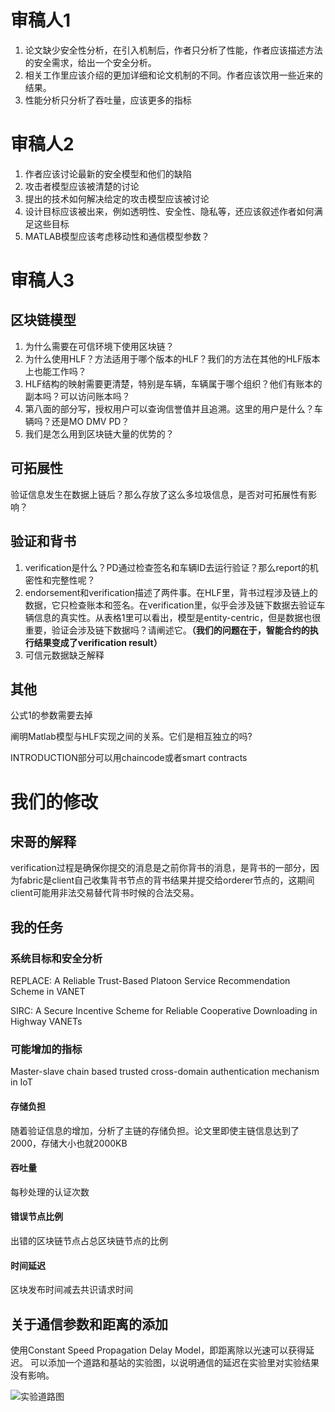 # 审稿人1

1. 论文缺少安全性分析，在引入机制后，作者只分析了性能，作者应该描述方法的安全需求，给出一个安全分析。
2. 相关工作里应该介绍的更加详细和论文机制的不同。作者应该饮用一些近来的结果。
3. 性能分析只分析了吞吐量，应该更多的指标

# 审稿人2

1. 作者应该讨论最新的安全模型和他们的缺陷
2. 攻击者模型应该被清楚的讨论
3. 提出的技术如何解决给定的攻击模型应该被讨论
4. 设计目标应该被出来，例如透明性、安全性、隐私等，还应该叙述作者如何满足这些目标
5. MATLAB模型应该考虑移动性和通信模型参数？

# 审稿人3

## 区块链模型

1. 为什么需要在可信环境下使用区块链？
2. 为什么使用HLF？方法适用于哪个版本的HLF？我们的方法在其他的HLF版本上也能工作吗？
3. HLF结构的映射需要更清楚，特别是车辆，车辆属于哪个组织？他们有账本的副本吗？可以访问账本吗？
4. 第八面的部分写，授权用户可以查询信誉值并且追溯。这里的用户是什么？车辆吗？还是MO DMV PD？
5. 我们是怎么用到区块链大量的优势的？

## 可拓展性

验证信息发生在数据上链后？那么存放了这么多垃圾信息，是否对可拓展性有影响？

## 验证和背书

1. verification是什么？PD通过检查签名和车辆ID去运行验证？那么report的机密性和完整性呢？
2. endorsement和verification描述了两件事。在HLF里，背书过程涉及链上的数据，它只检查账本和签名。在verification里，似乎会涉及链下数据去验证车辆信息的真实性。从表格1里可以看出，模型是entity-centric，但是数据也很重要，验证会涉及链下数据吗？请阐述它。**（我们的问题在于，智能合约的执行结果变成了verification result）**
3. 可信元数据缺乏解释

## 其他

公式1的参数需要去掉

阐明Matlab模型与HLF实现之间的关系。它们是相互独立的吗?

INTRODUCTION部分可以用chaincode或者smart contracts





# 我们的修改

## 宋哥的解释

verification过程是确保你提交的消息是之前你背书的消息，是背书的一部分，因为fabric是client自己收集背书节点的背书结果并提交给orderer节点的，这期间client可能用非法交易替代背书时候的合法交易。

## 我的任务

### 系统目标和安全分析

REPLACE: A Reliable Trust-Based Platoon Service Recommendation Scheme in VANET

SIRC: A Secure Incentive Scheme for Reliable Cooperative Downloading in Highway VANETs

### 可能增加的指标

Master-slave chain based trusted cross-domain authentication mechanism in IoT

#### 存储负担

随着验证信息的增加，分析了主链的存储负担。论文里即使主链信息达到了2000，存储大小也就2000KB

#### 吞吐量

每秒处理的认证次数

#### 错误节点比例

出错的区块链节点占总区块链节点的比例

#### 时间延迟

区块发布时间减去共识请求时间





## 关于通信参数和距离的添加

使用Constant Speed Propagation Delay Model，即距离除以光速可以获得延迟。        可以添加一个道路和基站的实验图，以说明通信的延迟在实验里对实验结果没有影响。

![实验道路图](https://github.com/enzeyu/notesForRecord/tree/main/pictures/roadFigure.jpg)

